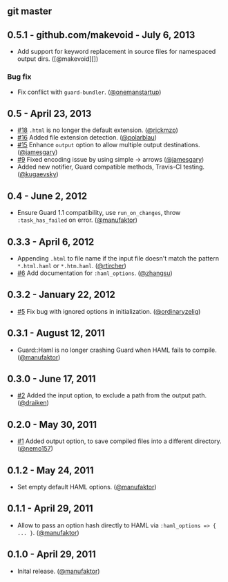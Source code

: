 ## git master


## 0.5.1 - github.com/makevoid - July 6, 2013

* Add support for keyword replacement in source files for namespaced output dirs. ([@makevoid][])

### Bug fix

* Fix conflict with `guard-bundler`. ([@onemanstartup][])

## 0.5 - April 23, 2013

* [#18][] `.html` is no longer the default extension. ([@rickmzp][])
* [#16][] Added file extension detection. ([@polarblau][])
* [#15][] Enhance `output` option to allow multiple output destinations. ([@jamesgary][])
* [#9][] Fixed encoding issue by using simple -> arrows ([@jamesgary][])
* Added new notifier, Guard compatible methods, Travis-CI testing. ([@kugaevsky][])

## 0.4 - June 2, 2012

* Ensure Guard 1.1 compatibility, use `run_on_changes`, throw `:task_has_failed` on error. ([@manufaktor][])

## 0.3.3 - April 6, 2012

* Appending `.html` to file name if the input file doesn't match the pattern `*.html.haml` or `*.htm.haml`. ([@rtircher][])
* [#6][] Add documentation for `:haml_options`. ([@zhangsu][])

## 0.3.2 - January 22, 2012

* [#5][] Fix bug with ignored options in initialization. ([@ordinaryzelig][])

## 0.3.1 - August 12, 2011

* Guard::Haml is no longer crashing Guard when HAML fails to compile. ([@manufaktor][])

## 0.3.0 - June 17, 2011

* [#2][] Added the input option, to exclude a path from the output path. ([@draiken][])

## 0.2.0 - May 30, 2011

* [#1][] Added output option, to save compiled files into a different directory. ([@nemo157][])

## 0.1.2 - May 24, 2011

* Set empty default HAML options. ([@manufaktor][])

## 0.1.1 - April 29, 2011

* Allow to pass an option hash directly to HAML via `:haml_options => { ... }`. ([@manufaktor][])

## 0.1.0 - April 29, 2011

* Inital release. ([@manufaktor][])

<!--- The following link definition list is generated by PimpMyChangelog --->
[#1]: https://github.com/guard/guard/issues/1
[#2]: https://github.com/guard/guard/issues/2
[#5]: https://github.com/guard/guard/issues/5
[#6]: https://github.com/guard/guard/issues/6
[#9]: https://github.com/guard/guard/issues/9
[#15]: https://github.com/guard/guard/issues/15
[#16]: https://github.com/guard/guard/issues/16
[#18]: https://github.com/guard/guard/issues/18
[@draiken]: https://github.com/draiken
[@jamesgary]: https://github.com/jamesgary
[@kugaevsky]: https://github.com/kugaevsky
[@manufaktor]: https://github.com/manufaktor
[@nemo157]: https://github.com/nemo157
[@onemanstartup]: https://github.com/onemanstartup
[@ordinaryzelig]: https://github.com/ordinaryzelig
[@polarblau]: https://github.com/polarblau
[@rickmzp]: https://github.com/rickmzp
[@rtircher]: https://github.com/rtircher
[@zhangsu]: https://github.com/zhangsu